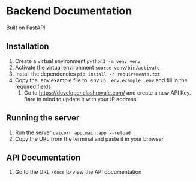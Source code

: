 # Backend Documentation
Built on FastAPI 

## Installation
1. Create a virtual environment ```python3 -m venv venv```
2. Activate the virtual environment ```source venv/bin/activate```
3. Install the dependencies ```pip install -r requirements.txt```
4. Copy the .env.example file to .env ```cp .env.example .env``` and fill in the required fields
    1. Go to https://developer.clashroyale.com/ and create a new API Key. Bare in mind to update it with your IP address

## Running the server
1. Run the server ```uvicorn app.main:app --reload```
2. Copy the URL from the terminal and paste it in your browser

## API Documentation
1. Go to the URL ```/docs``` to view the API documentation


